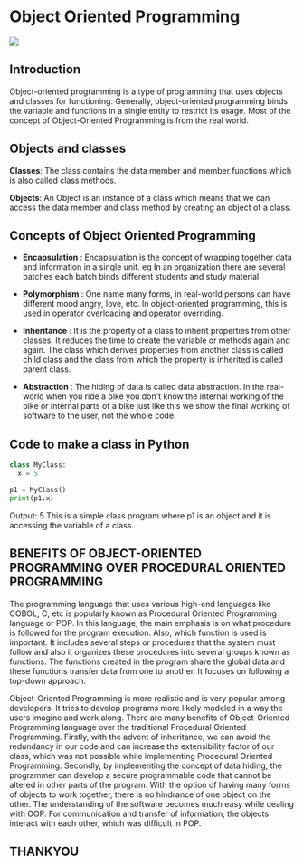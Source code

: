 
# Object Oriented Programming
![](https://i.ytimg.com/vi/xoL6WvCARJY/maxresdefault.jpg)

## Introduction

Object-oriented programming is a type of programming that uses objects and classes for functioning. Generally, object-oriented programming binds the variable and functions in a single entity to restrict its usage. Most of the concept of Object-Oriented Programming is from the real world.

## Objects and classes

**Classes**: The class contains the data member and member functions which is also called class methods.

**Objects**: An Object is an instance of a class which means that we can access the data member and class method by creating an object of a class.

## Concepts of Object Oriented Programming

- **Encapsulation** : Encapsulation is the concept of wrapping together data and information in a single unit.
  eg In an organization there are several batches each batch binds different students and study material.

- **Polymorphism** : One name many forms, in real-world persons can have different mood angry, love, etc. In object-oriented programming, this is used in operator overloading and operator overriding.

- **Inheritance** : It is the property of a class to inherit properties from other classes. It reduces the time to create the variable or methods again and again. The class which derives properties from another class is called child class and the class from which the property is inherited is called parent class.

- **Abstraction** : The hiding of data is called data abstraction. In the real-world when you ride a bike you don't know the internal working of the bike or internal parts of a bike just like this we show the final working of software to the user, not the whole code.

## Code to make a class in Python

```python
class MyClass:
  x = 5

p1 = MyClass()
print(p1.x)
```

Output: 5
This is a simple class program where p1 is an object and it is accessing the variable of a class.

## BENEFITS OF OBJECT-ORIENTED PROGRAMMING OVER PROCEDURAL ORIENTED PROGRAMMING

The programming language that uses various high-end languages like COBOL, C, etc is popularly known as Procedural
Oriented Programming language or POP. In this language, the main emphasis is on what procedure is followed for the
program execution. Also, which function is used is important. It includes several steps or procedures that the system must follow and also it organizes these procedures into several groups known as functions. The functions created in the program share the global data and these functions transfer data from one to another. It focuses on following a top-down approach.

Object-Oriented Programming is more realistic and is very popular among developers. It tries to develop programs
more likely modeled in a way the users imagine and work along. There are many benefits of Object-Oriented Programming language over the traditional Procedural Oriented Programming. Firstly, with the advent of inheritance, we can
avoid the redundancy in our code and can increase the extensibility factor of our class, which was not possible while implementing Procedural Oriented Programming. Secondly, by implementing the concept of data hiding, the programmer
can develop a secure programmable code that cannot be altered in other parts of the program. With the option of having many
forms of objects to work together, there is no hindrance of one object on the other. The understanding of the software becomes much easy while dealing with OOP. For communication and transfer of information, the objects interact with each other, which was difficult in POP.

## THANKYOU
